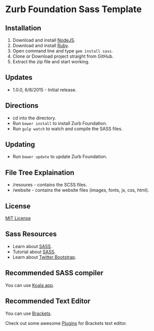 # Zurb Foundation Sass Template

## Installation
1. Download and install [NodeJS](https://nodejs.org/).
2. Download and install [Ruby](https://www.ruby-lang.org/en/).
3. Open command line and type `gem install sass`.
4. Clone or Download project straight from GitHub.
5. Extract the zip file and start working.

## Updates
* 1.0.0, 6/8/2015 - Initial release.

## Directions
* cd into the directory.
* Run `bower install` to install Zurb Foundation.
* Run `gulp watch` to watch and compile the SASS files.

## Updating

* Run `bower update` to update Zurb Foundation.

## File Tree Explaination
* /resoures - contains the SCSS files.
* /website - contains the website files (images, fonts, js, css, html).

## License
[MIT License](LICENSE)

## Sass Resources
* Learn about [SASS](http://sass-lang.com/guide).
* Tutorial about [SASS](http://leveluptuts.com/tutorials/sass-tutorials).
* Learn about [Twitter Bootstrap](http://getbootstrap.com/css/).

## Recommended SASS compiler
You can use [Koala app](http://koala-app.com/).

## Recommended Text Editor

You can use [Brackets](http://brackets.io/).

Check out some awesome [Plugins](https://github.com/GBratsos/brackets-zurb-foundation) for Brackets text editor.